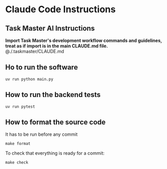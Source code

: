 # Claude Code Instructions

## Task Master AI Instructions
**Import Task Master's development workflow commands and guidelines, treat as if import is in the main CLAUDE.md file.**
@./.taskmaster/CLAUDE.md

## Ho to run the software

```
uv run python main.py
```

## How to run the backend tests

```
uv run pytest
```

## How to format the source code

It has to be run before any commit

```
make format
```

To check that everything is ready for a commit:
```
make check
```
